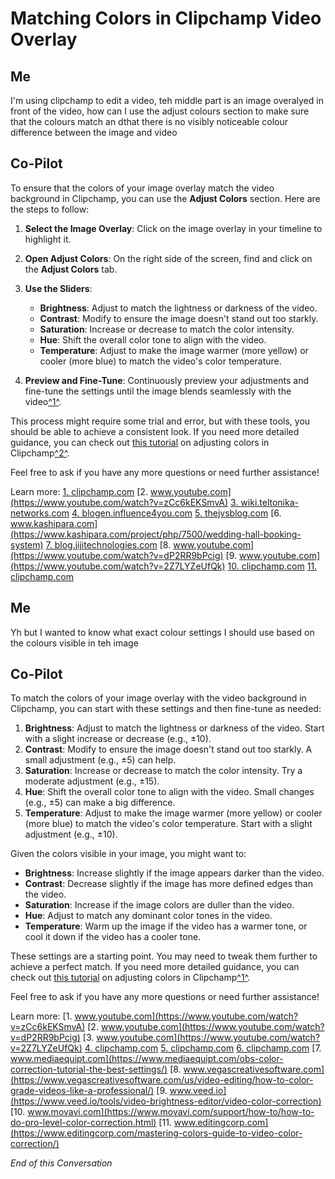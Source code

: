 # Matching Colors in Clipchamp Video Overlay  

## Me
I'm using clipchamp to edit a video, teh middle part is an image overalyed in front of the video, how can I use the adjust colours section to make sure that the colours match an dthat there is no visibly noticeable colour difference between the image and video  

## Co-Pilot
[1]: https://wiki.teltonika-networks.com/view/Cloud_of_Things ""
[2]: https://blogen.influence4you.com/how-to-launch-an-influencer-campaign/ ""
[3]: https://thejvsblog.com/email-videos-pro-review/ ""
[4]: https://www.kashipara.com/project/php/7500/wedding-hall-booking-system ""
[5]: https://blog.jijitechnologies.com/office365-video-transition-to-microsoft-stream ""
[6]: https://www.youtube.com/watch?v=dP2RR9bPcig ""
[7]: https://www.youtube.com/watch?v=zCc6kEKSmvA ""
[8]: https://www.youtube.com/watch?v=2Z7LYZeUfQk ""
[9]: https://clipchamp.com/en/blog/how-to-color-correct-video-online/ ""
[10]: https://clipchamp.com/en/blog/create-picture-in-picture-videos/ ""
[11]: https://clipchamp.com/en/video-enhancer/ ""

To ensure that the colors of your image overlay match the video background in Clipchamp, you can use the **Adjust Colors** section. Here are the steps to follow:

1. **Select the Image Overlay**: Click on the image overlay in your timeline to highlight it.
2. **Open Adjust Colors**: On the right side of the screen, find and click on the **Adjust Colors** tab.
3. **Use the Sliders**:
   - **Brightness**: Adjust to match the lightness or darkness of the video.
   - **Contrast**: Modify to ensure the image doesn't stand out too starkly.
   - **Saturation**: Increase or decrease to match the color intensity.
   - **Hue**: Shift the overall color tone to align with the video.
   - **Temperature**: Adjust to make the image warmer (more yellow) or cooler (more blue) to match the video's color temperature.

4. **Preview and Fine-Tune**: Continuously preview your adjustments and fine-tune the settings until the image blends seamlessly with the video[^1^][9].

This process might require some trial and error, but with these tools, you should be able to achieve a consistent look. If you need more detailed guidance, you can check out [this tutorial](https://www.youtube.com/watch?v=zCc6kEKSmvA) on adjusting colors in Clipchamp[^2^][7].

Feel free to ask if you have any more questions or need further assistance!

Learn more: [1. clipchamp.com](https://clipchamp.com/en/blog/how-to-color-correct-video-online/) 
[2. www.youtube.com](https://www.youtube.com/watch?v=zCc6kEKSmvA) 
[3. wiki.teltonika-networks.com](https://wiki.teltonika-networks.com/view/Cloud_of_Things) 
[4. blogen.influence4you.com](https://blogen.influence4you.com/how-to-launch-an-influencer-campaign/) 
[5. thejvsblog.com](https://thejvsblog.com/email-videos-pro-review/) 
[6. www.kashipara.com](https://www.kashipara.com/project/php/7500/wedding-hall-booking-system) 
[7. blog.jijitechnologies.com](https://blog.jijitechnologies.com/office365-video-transition-to-microsoft-stream) 
[8. www.youtube.com](https://www.youtube.com/watch?v=dP2RR9bPcig)
[9. www.youtube.com](https://www.youtube.com/watch?v=2Z7LYZeUfQk) 
[10. clipchamp.com](https://clipchamp.com/en/blog/create-picture-in-picture-videos/) 
[11. clipchamp.com](https://clipchamp.com/en/video-enhancer/)  

## Me
Yh but I wanted to know what exact colour settings I should use based on the colours visible in teh image  

## Co-Pilot
[1]: https://www.youtube.com/watch?v=dP2RR9bPcig ""
[2]: https://www.youtube.com/watch?v=zCc6kEKSmvA ""
[3]: https://www.youtube.com/watch?v=2Z7LYZeUfQk ""
[4]: https://clipchamp.com/en/blog/how-to-color-correct-video-online/ ""
[5]: https://clipchamp.com/en/blog/create-picture-in-picture-videos/ ""
[6]: https://clipchamp.com/en/video-enhancer/ ""
[7]: https://www.mediaequipt.com/obs-color-correction-tutorial-the-best-settings/ ""
[8]: https://www.vegascreativesoftware.com/us/video-editing/how-to-color-grade-videos-like-a-professional/ ""
[9]: https://www.veed.io/tools/video-brightness-editor/video-color-correction ""
[10]: https://www.movavi.com/support/how-to/how-to-do-pro-level-color-correction.html ""
[11]: https://www.editingcorp.com/mastering-colors-guide-to-video-color-correction/ ""

To match the colors of your image overlay with the video background in Clipchamp, you can start with these settings and then fine-tune as needed:

1. **Brightness**: Adjust to match the lightness or darkness of the video. Start with a slight increase or decrease (e.g., ±10).
2. **Contrast**: Modify to ensure the image doesn't stand out too starkly. A small adjustment (e.g., ±5) can help.
3. **Saturation**: Increase or decrease to match the color intensity. Try a moderate adjustment (e.g., ±15).
4. **Hue**: Shift the overall color tone to align with the video. Small changes (e.g., ±5) can make a big difference.
5. **Temperature**: Adjust to make the image warmer (more yellow) or cooler (more blue) to match the video's color temperature. Start with a slight adjustment (e.g., ±10).

Given the colors visible in your image, you might want to:

- **Brightness**: Increase slightly if the image appears darker than the video.
- **Contrast**: Decrease slightly if the image has more defined edges than the video.
- **Saturation**: Increase if the image colors are duller than the video.
- **Hue**: Adjust to match any dominant color tones in the video.
- **Temperature**: Warm up the image if the video has a warmer tone, or cool it down if the video has a cooler tone.

These settings are a starting point. You may need to tweak them further to achieve a perfect match. If you need more detailed guidance, you can check out [this tutorial](https://www.youtube.com/watch?v=zCc6kEKSmvA) on adjusting colors in Clipchamp[^1^][2].

Feel free to ask if you have any more questions or need further assistance!

Learn more: [1. www.youtube.com](https://www.youtube.com/watch?v=zCc6kEKSmvA) 
[2. www.youtube.com](https://www.youtube.com/watch?v=dP2RR9bPcig)
[3. www.youtube.com](https://www.youtube.com/watch?v=2Z7LYZeUfQk) 
[4. clipchamp.com](https://clipchamp.com/en/blog/how-to-color-correct-video-online/) 
[5. clipchamp.com](https://clipchamp.com/en/blog/create-picture-in-picture-videos/) 
[6. clipchamp.com](https://clipchamp.com/en/video-enhancer/) 
[7. www.mediaequipt.com](https://www.mediaequipt.com/obs-color-correction-tutorial-the-best-settings/) 
[8. www.vegascreativesoftware.com](https://www.vegascreativesoftware.com/us/video-editing/how-to-color-grade-videos-like-a-professional/)
[9. www.veed.io](https://www.veed.io/tools/video-brightness-editor/video-color-correction) 
[10. www.movavi.com](https://www.movavi.com/support/how-to/how-to-do-pro-level-color-correction.html)
[11. www.editingcorp.com](https://www.editingcorp.com/mastering-colors-guide-to-video-color-correction/)  

*End of this Conversation*
